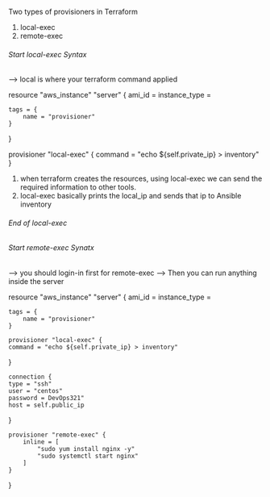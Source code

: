 Two types of provisioners in Terraform
1. local-exec
2. remote-exec
 
###### Start local-exec Syntax ######

--> local is where your terraform command applied

resource "aws_instance" "server" {
    ami_id =
    instance_type =

    tags = {
        name = "provisioner"
    }
}

provisioner "local-exec" {
    command = "echo ${self.private_ip} > inventory"
} 

1. when terraform creates the resources, using local-exec we can send the required information to other tools.
2. local-exec basically prints the local_ip and sends that ip to Ansible inventory

###### End of local-exec ######

###### Start remote-exec Synatx ######
--> you should login-in first for remote-exec
--> Then you can run anything inside the server

resource "aws_instance" "server" {
    ami_id =
    instance_type =

    tags = {
        name = "provisioner"
    }

    provisioner "local-exec" {
    command = "echo ${self.private_ip} > inventory"
  }

    connection {
    type = "ssh"
    user = "centos"
    password = DevOps321"
    host = self.public_ip
  }

    provisioner "remote-exec" {
        inline = [
            "sudo yum install nginx -y"
            "sudo systemctl start nginx"
        ]
    }
}

 
